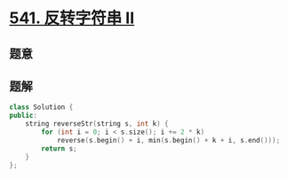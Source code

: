 #  [541. 反转字符串 II](https://leetcode.cn/problems/reverse-string-ii/)

## 题意



## 题解



```c++
class Solution {
public:
    string reverseStr(string s, int k) {
        for (int i = 0; i < s.size(); i += 2 * k)
            reverse(s.begin() + i, min(s.begin() + k + i, s.end()));
        return s;
    }
};
```



```python3

```

